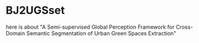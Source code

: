 # BJ2UGSset
here is about "A Semi-supervised Global Perception Framework for Cross-Domain Semantic Segmentation of Urban Green Spaces Extraction"
